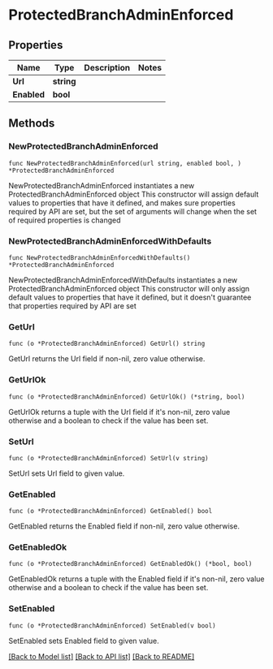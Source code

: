 # ProtectedBranchAdminEnforced

## Properties

Name | Type | Description | Notes
------------ | ------------- | ------------- | -------------
**Url** | **string** |  | 
**Enabled** | **bool** |  | 

## Methods

### NewProtectedBranchAdminEnforced

`func NewProtectedBranchAdminEnforced(url string, enabled bool, ) *ProtectedBranchAdminEnforced`

NewProtectedBranchAdminEnforced instantiates a new ProtectedBranchAdminEnforced object
This constructor will assign default values to properties that have it defined,
and makes sure properties required by API are set, but the set of arguments
will change when the set of required properties is changed

### NewProtectedBranchAdminEnforcedWithDefaults

`func NewProtectedBranchAdminEnforcedWithDefaults() *ProtectedBranchAdminEnforced`

NewProtectedBranchAdminEnforcedWithDefaults instantiates a new ProtectedBranchAdminEnforced object
This constructor will only assign default values to properties that have it defined,
but it doesn't guarantee that properties required by API are set

### GetUrl

`func (o *ProtectedBranchAdminEnforced) GetUrl() string`

GetUrl returns the Url field if non-nil, zero value otherwise.

### GetUrlOk

`func (o *ProtectedBranchAdminEnforced) GetUrlOk() (*string, bool)`

GetUrlOk returns a tuple with the Url field if it's non-nil, zero value otherwise
and a boolean to check if the value has been set.

### SetUrl

`func (o *ProtectedBranchAdminEnforced) SetUrl(v string)`

SetUrl sets Url field to given value.


### GetEnabled

`func (o *ProtectedBranchAdminEnforced) GetEnabled() bool`

GetEnabled returns the Enabled field if non-nil, zero value otherwise.

### GetEnabledOk

`func (o *ProtectedBranchAdminEnforced) GetEnabledOk() (*bool, bool)`

GetEnabledOk returns a tuple with the Enabled field if it's non-nil, zero value otherwise
and a boolean to check if the value has been set.

### SetEnabled

`func (o *ProtectedBranchAdminEnforced) SetEnabled(v bool)`

SetEnabled sets Enabled field to given value.



[[Back to Model list]](../README.md#documentation-for-models) [[Back to API list]](../README.md#documentation-for-api-endpoints) [[Back to README]](../README.md)


